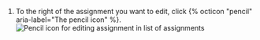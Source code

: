 1. To the right of the assignment you want to edit, click {% octicon "pencil" aria-label="The pencil icon" %}.
   ![Pencil icon for editing assignment in list of assignments](/assets/images/help/classroom/assignments-click-pencil.png)
